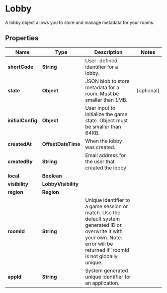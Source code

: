 

# Lobby

A lobby object allows you to store and manage metadata for your rooms.

## Properties

| Name | Type | Description | Notes |
|------------ | ------------- | ------------- | -------------|
|**shortCode** | **String** | User-defined identifier for a lobby. |  |
|**state** | **Object** | JSON blob to store metadata for a room. Must be smaller than 1MB. |  [optional] |
|**initialConfig** | **Object** | User input to initialize the game state. Object must be smaller than 64KB. |  |
|**createdAt** | **OffsetDateTime** | When the lobby was created. |  |
|**createdBy** | **String** | Email address for the user that created the lobby. |  |
|**local** | **Boolean** |  |  |
|**visibility** | **LobbyVisibility** |  |  |
|**region** | **Region** |  |  |
|**roomId** | **String** | Unique identifier to a game session or match. Use the default system generated ID or overwrite it with your own. Note: error will be returned if &#x60;roomId&#x60; is not globally unique. |  |
|**appId** | **String** | System generated unique identifier for an application. |  |



